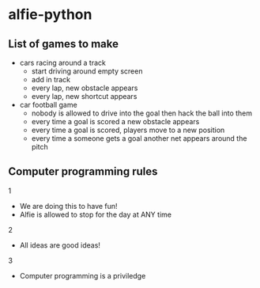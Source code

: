 # alfie-python

## List of games to make
- cars racing around a track
  - start driving around empty screen
  - add in track
  - every lap, new obstacle appears
  - every lap, new shortcut appears
- car football game
  - nobody is allowed to drive into the goal then hack the ball into them
  - every time a goal is scored a new obstacle appears
  - every time a goal is scored, players move to a new position
  - every time a someone gets a goal another net appears around the pitch

## Computer programming rules

 1 
 - We are doing this to have fun! 
 - Alfie is allowed to stop for the day at ANY time
 
 2
 - All ideas are good ideas!
 
 3
 - Computer programming is a priviledge
